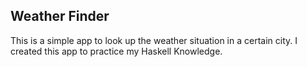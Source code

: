 ## Weather Finder
This is a simple app to look up the weather situation in a certain city. I created this app to practice my Haskell Knowledge.
